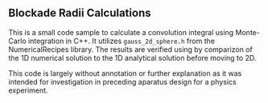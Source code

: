 ## Blockade Radii Calculations

This is a small code sample to calculate a convolution integral using Monte-Carlo integration in C++. It utilizes `gauss_2d_sphere.h` from the NumericalRecipes library. The results are verified using by comparizon of the 1D numerical solution to the 1D analytical solution before moving to 2D. 

This code is largely without annotation or further explanation as it was intended for investigation in preceding aparatus design for a physics experiment.
